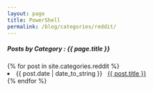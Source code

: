 ```yaml
---
layout: page
title: PowerShell
permalink: /blog/categories/reddit/
---
```


<h5> Posts by Category : {{ page.title }} </h5>

<div class="card">
{% for post in site.categories.reddit %}
 <li class="category-posts"><span>{{ post.date | date_to_string }}</span> &nbsp; <a href="{{ post.url }}">{{ post.title }}</a></li>
{% endfor %}
</div>
